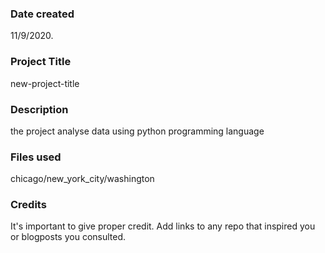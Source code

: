 ### Date created
11/9/2020.

### Project Title
new-project-title

### Description
the project analyse data using python programming language

### Files used
chicago/new_york_city/washington

### Credits
It's important to give proper credit. Add links to any repo that inspired you or blogposts you consulted.

